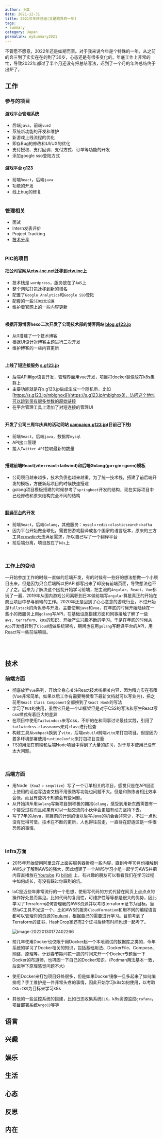 ```yaml
---
author: 小莫
date: 2021-12-31
title: 2021年年终总结(又是跨界的一年)
tags:
- summary
category: Japan
permalink: mySummary2021
---
```


不管愿不愿意，2022年还是如期而至。对于我来说今年是个特殊的一年，从之前的奔三到了实实在在的到了30岁，心态还是有很多变化的。年底工作上非常的忙，导致2022年都过了半个月还没有把总结写法，迟到了一个月的年终总结终于出炉了。

<!-- more -->
## 工作
### 参与的项目

#### 游戏平台管理系统
- 后端`java`，前端`vue2`
- 系统新功能的开发和维护
- 新游戏上线流程的优化
- 即存Bug的修改和UI/UX的优化
- 支付授权、支付回调、支付方式、订单等功能的开发
- 添加google sso登陆方式



#### 游戏平台  [g123](https://g123.jp)
- 前端`React`，后端`java`
- 功能的开发
- 线上bug的修复
<br/><br/>

### 管理相关
- 面试
- Intern发表评价
- Project Tracking
- [技术分享](https://www.bilibili.com/video/BV1vy4y1x7xd/)
<br/><br/>


### PIC的项目
#### 把公司官网从[ctw-inc.net](https://ctw-inc.net)迁移到[ctw.inc](https://ctw.inc)上
- 技术栈是 `wordpress`，服务放在了`AWS`上
- 整个网站打包迁移到新的域名
- 配置了`Google Analytics`和`Google SSO`登陆
- 配套的一些`SEO优化设置`
- 维护着官网上的一些内容更新
<br/><br/>

#### 根据开源博客hexo二次开发了公司技术部的博客网站 [blog.g123.jp](https://blog.g123.jp)
- 从0搭建了一个技术博客
- 根据UI设计对博客主题进行二次开发
- 维护博客的一些内容更新
<br/><br/>


#### 上线了短连接服务 [s.g123.jp](https://s.g123.jp)
- 后端API用go语言开发，管理界面用vue开发，项目打docker镜像放在k8s集群上
- 主要功能就是在s.g123.jp后成生成一个随机串，比如[https://s.g123.jp/mblghox8](https://s.g123.jp/mblghox8)，访问这个地址可以跳到带有很多参数的原始链接
- 在平台管理工具上添加了对短连接的管理UI
<br/><br/>


#### 开发了公司三周年庆典的活动网站 [campaign.g123.jp](https://campaign.g123.jp)(目前己下线)
- 前端`React`，后端`java`，数据库`mysql`
- API接口管理
- 接入`Twitter API`拉取最新的数量
<br/><br/>


#### 搭建前端React(vite+react+tailwind)和后端Golang(go+gin+gorm)模板
- 公司项目越来越多，技术负债也越来越重。为了统一技术栈，搭建了前后端开发的模板，方便新起项目的时候快速搭建
- golang项目模板搭建的时候参考了`springboot`开发的结构，现在实际项目中己经修改和原来结构完全不同的结构
<br/><br/>


#### [翻译平台](https://i18n.g123.jp/#/login)的开发
- 前端`React`，后端`Golang`，其他服务：`mysql`+`redis`+`elasticsearch`+`kafka`
- 因为平台开始做全球化，需要把游戏翻译成各个国家的语言版本，原来的三方工具[crowdin](https://crowdin.com/)无法满足需求，所以自己写了一个翻译平台
- 前后端分离，项目放在了`k8s`上
<br/>


### 工作上的变动
一开始参加工作的时候一直做的后端开发，有的时候有一些好的想法想做一个小项目出来，但是因为只会后端所以把API都写出来了却没有前端页面，导致想法也不了了之。后来为了解决这个困扰开始学习前端，把主流的`Angular`、`React`、`Vue`都玩了一遍，2019年从国内游戏公司离职到日本做前端写`angular`算是真正的开始在商业项目中参与前端的工作。2020年还是回到了心心念念的游戏行业，不过开始是`fullstack`的角色参与开发。主要使用`java`和`vue`，在年底的时候开始陆续在一些小的微服务上用`golang`写API，在基础设施搭建方面和同事接触了解了一些`aws`、`terraform`、`k8s`的知识，开始产生兴趣不断的学习。于是在年底的时候从`App`开发组转到了`Cloud`组做系统架构，期间也在用`golang`写翻译平台的API，用React写一些前端项目。

<br/><br/>

## 技术
### 前端方面
- 彻底放弃`Vue`系列，开始全身心关注React技术栈相关内容，因为精力实在有限(Vue非常简单，如果以后工作有需要稍微看下最新文档就可以写业务)，把之前用`React Class Component`全部换到了`React Hook`的写法
- 学习了`MUI`的使用，虽然它只是一个UI框架但是对于CSS的写法和原生React写css样式有着巨大的差异
- 在项目中使用`Tailwindcss`来写css，不断的在和同事讨论最佳实践，引用了`tailwindcss-classnames`来对`class`进行检查
- 构建工具从`webpack`换到了`vite`，后端`esbuild`前端`vite`来打包项目。但是因为要多环境部署使用`runtimeConfig`来打包项目变量
- TS的用法在前端和后端Node项目中得到了大量的练习，对于基本使用己没有太大问题。

<br/>

### 后端方面
- 用Node（`Koa2` + `sequlize`）写了一个订单相关的项目，感觉只是在API层面上使用的话边写边查文档不用很熟写功能也问题不大。但是和熟练者相比效率会低，而且有些坑不知道会有些问题。
- 从开始排斥用`Golang`写新项目到积极的拥抱`Golang`，感受到用新东西需要有一个接受过程而且如果有可以一起交流的小伙伴会更加有动力坚持下去。
- 写了7年的Java，照目前的计划的话以后写Java的机会会非常少，不过一点也没有觉得可惜。技术在不断的更新，人也得往前走，一直待在舒适区是一件很恐怖的事情。

<br/>

### Infra方面
- 2015年开始使用阿里云在上面买服务器折腾一些内容，直到今年10月份接触到AWS才了解到AWS的强大，因此组建了一个AWS学习小组一起学习AWS并把内容直播放在[Youtube](https://www.youtube.com/playlist?list=PL5W70sCpELWAtXDglmoEAfLhnEVWOxfwX) 和 [bilibili](https://www.bilibili.com/video/BV1nb4y1q7r3/) 上，有兴趣的朋友可以看看我们在学习过程中如何成长，有没有踩过你踩到的坑。

- IaC是近些年非常流行的一个思想，使用写代码的方式代替在网页上点点点的操作好处显而易见。比如代码的复用性，可维护性等等都是很大的优势，因此学习了Terraform如何管理我的AWS资源并以考取terraform证书为目标。当然IaC工具不光这一个，比如AWS的服务`CloudFormation`和用不同的编程语言都可以管理你的资源的[pulumi](https://www.pulumi.com/)，根据自己的需要进行学习。目前考到了Terraform的证书，HashCrop家还有2个证书后续有时间也想一起考了。

  ![image-20220130172402266](https://tva1.sinaimg.cn/large/008i3skNgy1gyvryraxfsj31wq0su0xo.jpg)

- 前几年使用Docker也仅限于用Docker起一个本地测试的数据库之类的，今年系统的学习了Docker相关的知识，包括基础用法、DockerFile、Compose、网络、原理等，计划春节期间花一周的时间来开一个Docker专题当一下Docker的布道师，也巩固一下自己的Docker知识。(Podman用法基本一致，后面学下原理感觉问题不大)

- 使用Docker来打包项目好处很多，但是如果Docker镜像一旦多起来了如何编排呢？手工维护是一件非常头疼的事情，因此开始学习k8s如何使用，以考取`CKA`+`CKS`为目标来学习k8s

- 其他的一些监控系统的搭建，比如日志收集系统`ELK`，k8s资源监控`grafana`，项目部署系统`ArgoCD`等等


## 语言

## 兴趣

## 娱乐

## 生活

## 心态

## 反思

## 内在
